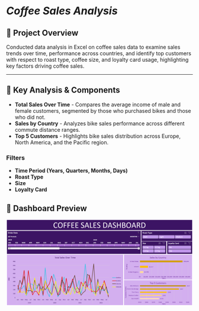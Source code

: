 # *Coffee Sales Analysis*

## 📌 Project Overview
Conducted data analysis in Excel on coffee sales data to examine sales trends over time, performance across countries, and identify top customers with respect to roast type, coffee size,
and loyalty card usage, highlighting key factors driving coffee sales.

---

## 📌 Key Analysis & Components
- **Total Sales Over Time** - Compares the average income of male and female customers, segmented by those who purchased bikes and those who did not.
- **Sales by Country** - Analyzes bike sales performance across different commute distance ranges.
- **Top 5 Customers** - Highlights bike sales distribution across Europe, North America, and the Pacific region.
### Filters
- **Time Period (Years, Quarters, Months, Days)**
- **Roast Type**
- **Size**
- **Loyalty Card**

## 📌 Dashboard Preview
![Coffee Sales](https://github.com/bijoypantu/Coffee-Sales-Analysis/blob/main/Coffee_Sales_Dashboard.png?raw=true)
